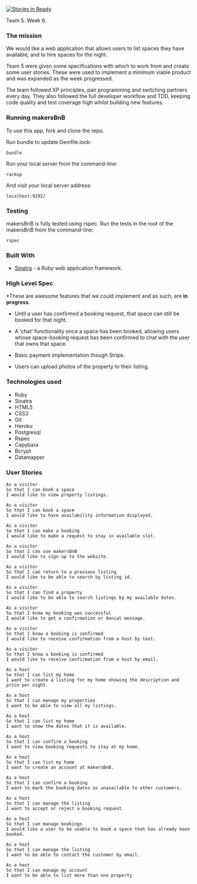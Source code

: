 [![Stories in Ready](https://badge.waffle.io/James-SteelX/makersbnb.png?label=ready&title=Ready)](http://waffle.io/James-SteelX/makersbnb)

Team 5. Week 6.

### The mission

We would like a web application that allows users to list spaces they have available, and to hire spaces for the night.

Team 5 were given some specifications with which to work from and create some user stories. These were used to implement a minimum viable product and was expanded as the week progressed.

The team followed XP principles, pair programming and switching partners every day. They also followed the full developer workflow and TDD,  keeping code quality and test coverage high whilst building new features.


### Running makersBnB

To use this app, fork and clone the repo.

Run bundle to update Gemfile.lock:
```  
bundle
```
Run your local server from the command-line:

```
rackup
```
And visit your local server address:
```
localhost:9292/
```

### Testing
makersBnB is fully tested using rspec. Run the tests in the root of the makersBnB from the command-line:
```
rspec
```

### Built With
* [Sinatra](http://www.sinatrarb.com/) - a Ruby web application framework.

### High Level Spec

*These are awesome features that we could implement and as such, are **in progress**.

* Until a user has confirmed a booking request, that space can still be booked for that night.

* A ‘chat’ functionality once a space has been booked, allowing users whose space-booking request has been confirmed to chat with the user that owns that space.

* Basic payment implementation though Stripe.

* Users can upload photos of the property to their listing.


### Technologies used

* Ruby
* Sinatra
* HTML5
* CSS3
* Git
* Heroku
* Postgresql
* Rspec
* Capybara
* Bcrypt
* Datamapper

### User Stories
```
As a visitor
So that I can book a space
I would like to view property listings.
```
```
As a visitor
So that I can book a space
I would like to have availability information displayed.
```
```
As a visitor
So that I can make a booking
I would like to make a request to stay in available slot.
```
```
As a visitor
So that I can use makersBnB
I would like to sign up to the website.
```
```
As a visitor
So that I can return to a previous listing
I would like to be able to search by listing id.
```
```
As a visitor
So that I can find a property
I would like to be able to search listings by my available dates.
```
```
As a visitor
So that I know my booking was successful
I would like to get a confirmation or denial message.
```
```
As a visitor
So that I know a booking is confirmed
I would like to receive confirmation from a host by text.
```
```
As a visitor
So that I know a booking is confirmed
I would like to receive confirmation from a host by email.
```
```
As a host		
So that I can list my home
I want to create a listing for my home showing the description and price per night.
```
```
As a host		
So that I can manage my properties
I want to be able to view all my listings.
```
```
As a host		
So that I can list my home
I want to show the dates that it is available.
```
```		
As a host		
So that I can confirm a booking
I want to view booking requests to stay at my home.
```
```
As a host		
So that I can list my home
I want to create an account at makersBnB.
```
```		
As a host		
So that I can confirm a booking
I want to mark the booking dates as unavailable to other customers.
```
```		
As a host		
So that I can manage the listing
I want to accept or reject a booking request.
```
```
As a host
So that I can manage bookings
I would like a user to be unable to book a space that has already been booked.
```
```		
As a host		
So that I can manage the listing
I want to be able to contact the customer by email.
```
```		
As a host		
So that I can manage my account
I want to be able to list more than one property
```
